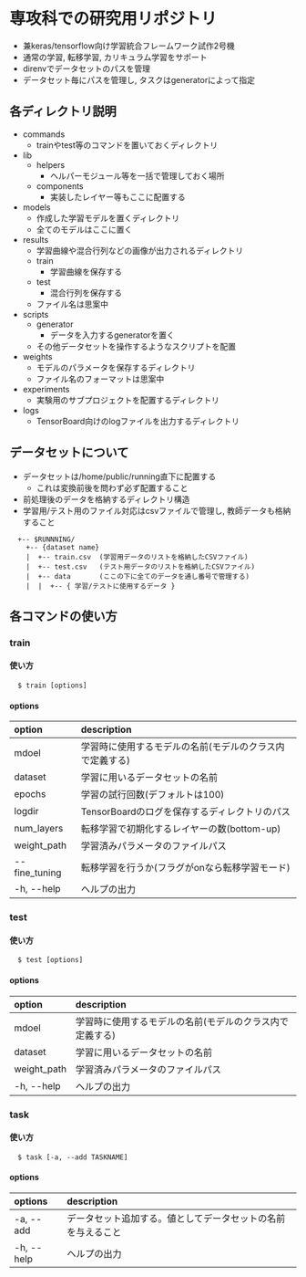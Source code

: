 # 専攻科での研究用リポジトリ
- 兼keras/tensorflow向け学習統合フレームワーク試作2号機
- 通常の学習, 転移学習, カリキュラム学習をサポート
- direnvでデータセットのパスを管理
- データセット毎にパスを管理し, タスクはgeneratorによって指定

## 各ディレクトリ説明
  - commands
    - trainやtest等のコマンドを置いておくディレクトリ
  - lib
    - helpers
      - ヘルパーモジュール等を一括で管理しておく場所
    - components 
      - 実装したレイヤー等もここに配置する
  - models
    - 作成した学習モデルを置くディレクトリ
    - 全てのモデルはここに置く
  - results
    - 学習曲線や混合行列などの画像が出力されるディレクトリ
    - train
      - 学習曲線を保存する
    - test
      - 混合行列を保存する
    - ファイル名は思案中
  - scripts
    - generator
      - データを入力するgeneratorを置く
    - その他データセットを操作するようなスクリプトを配置
  - weights
    - モデルのパラメータを保存するディレクトリ
    - ファイル名のフォーマットは思案中
  - experiments
    - 実験用のサブプロジェクトを配置するディレクトリ
  - logs
    - TensorBoard向けのlogファイルを出力するディレクトリ

## データセットについて
  - データセットは/home/public/running直下に配置する
    - これは変換前後を問わず必ず配置すること
  - 前処理後のデータを格納するディレクトリ構造
  - 学習用/テスト用のファイル対応はcsvファイルで管理し, 教師データも格納すること
  ```
    +-- $RUNNNING/
      +-- {dataset name}
      |  +-- train.csv  (学習用データのリストを格納したCSVファイル)
      |  +-- test.csv   (テスト用データのリストを格納したCSVファイル)
      |  +-- data       (ここの下に全てのデータを通し番号で管理する)
      |  |  +-- { 学習/テストに使用するデータ }
  ```

## 各コマンドの使い方
### train
#### 使い方
```
  $ train [options]
```
#### options
| option        | description                                              |
|:--------------|:---------------------------------------------------------|
| mdoel         | 学習時に使用するモデルの名前(モデルのクラス内で定義する) |
| dataset       | 学習に用いるデータセットの名前                           |
| epochs        | 学習の試行回数(デフォルトは100)                          |
| logdir        | TensorBoardのログを保存するディレクトリのパス            |
| num_layers    | 転移学習で初期化するレイヤーの数(bottom-up)              |
| weight_path   | 学習済みパラメータのファイルパス                         |
| --fine_tuning | 転移学習を行うか(フラグがonなら転移学習モード)           |
| -h, --help    | ヘルプの出力                                             |

### test
#### 使い方
```
  $ test [options]
```

#### options
| option        | description                                              |
|:--------------|:---------------------------------------------------------|
| mdoel         | 学習時に使用するモデルの名前(モデルのクラス内で定義する) |
| dataset       | 学習に用いるデータセットの名前                           |
| weight_path   | 学習済みパラメータのファイルパス                         |
| -h, --help    | ヘルプの出力                                             |

### task
#### 使い方
```
  $ task [-a, --add TASKNAME]
```

#### options
| options    | description                                                  |
|:-----------|:-------------------------------------------------------------|
| -a, --add  | データセット追加する。値としてデータセットの名前を与えること |
| -h, --help | ヘルプの出力                                                 |
